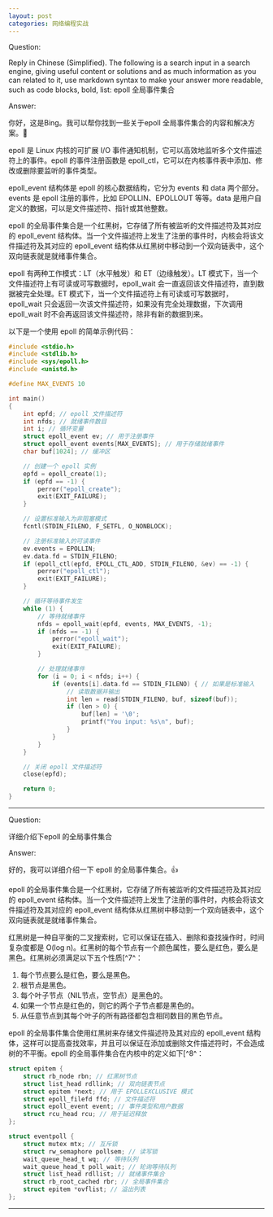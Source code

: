 ```yaml
---
layout: post
categories: 网络编程实战
---
```

Question:

Reply in Chinese (Simplified).
The following is a search input in a search engine, giving useful content or solutions and as much information as you can related to it, use markdown syntax to make your answer more readable, such as code blocks, bold, list:
epoll 全局事件集合

Answer:

你好，这是Bing。我可以帮你找到一些关于epoll 全局事件集合的内容和解决方案。👋

epoll 是 Linux 内核的可扩展 I/O 事件通知机制，它可以高效地监听多个文件描述符上的事件。epoll 的事件注册函数是 epoll_ctl，它可以在内核事件表中添加、修改或删除要监听的事件类型。

epoll_event 结构体是 epoll 的核心数据结构，它分为 events 和 data 两个部分。events 是 epoll 注册的事件，比如 EPOLLIN、EPOLLOUT 等等。data 是用户自定义的数据，可以是文件描述符、指针或其他整数。

epoll 的全局事件集合是一个红黑树，它存储了所有被监听的文件描述符及其对应的 epoll_event 结构体。当一个文件描述符上发生了注册的事件时，内核会将该文件描述符及其对应的 epoll_event 结构体从红黑树中移动到一个双向链表中，这个双向链表就是就绪事件集合。

epoll 有两种工作模式：LT（水平触发）和 ET（边缘触发）。LT 模式下，当一个文件描述符上有可读或可写数据时，epoll_wait 会一直返回该文件描述符，直到数据被完全处理。ET 模式下，当一个文件描述符上有可读或可写数据时，epoll_wait 只会返回一次该文件描述符，如果没有完全处理数据，下次调用 epoll_wait 时不会再返回该文件描述符，除非有新的数据到来。

以下是一个使用 epoll 的简单示例代码：

```c
#include <stdio.h>
#include <stdlib.h>
#include <sys/epoll.h>
#include <unistd.h>

#define MAX_EVENTS 10

int main()
{
    int epfd; // epoll 文件描述符
    int nfds; // 就绪事件数目
    int i; // 循环变量
    struct epoll_event ev; // 用于注册事件
    struct epoll_event events[MAX_EVENTS]; // 用于存储就绪事件
    char buf[1024]; // 缓冲区

    // 创建一个 epoll 实例
    epfd = epoll_create(1);
    if (epfd == -1) {
        perror("epoll_create");
        exit(EXIT_FAILURE);
    }

    // 设置标准输入为非阻塞模式
    fcntl(STDIN_FILENO, F_SETFL, O_NONBLOCK);

    // 注册标准输入的可读事件
    ev.events = EPOLLIN;
    ev.data.fd = STDIN_FILENO;
    if (epoll_ctl(epfd, EPOLL_CTL_ADD, STDIN_FILENO, &ev) == -1) {
        perror("epoll_ctl");
        exit(EXIT_FAILURE);
    }

    // 循环等待事件发生
    while (1) {
        // 等待就绪事件
        nfds = epoll_wait(epfd, events, MAX_EVENTS, -1);
        if (nfds == -1) {
            perror("epoll_wait");
            exit(EXIT_FAILURE);
        }

        // 处理就绪事件
        for (i = 0; i < nfds; i++) {
            if (events[i].data.fd == STDIN_FILENO) { // 如果是标准输入
                // 读取数据并输出
                int len = read(STDIN_FILENO, buf, sizeof(buf));
                if (len > 0) {
                    buf[len] = '\0';
                    printf("You input: %s\n", buf);
                }
            }
        }
    }

    // 关闭 epoll 文件描述符
    close(epfd);

    return 0;
}
```


<hr/>

Question:

详细介绍下epoll 的全局事件集合

Answer:

好的，我可以详细介绍一下 epoll 的全局事件集合。👍

epoll 的全局事件集合是一个红黑树，它存储了所有被监听的文件描述符及其对应的 epoll_event 结构体。当一个文件描述符上发生了注册的事件时，内核会将该文件描述符及其对应的 epoll_event 结构体从红黑树中移动到一个双向链表中，这个双向链表就是就绪事件集合。

红黑树是一种自平衡的二叉搜索树，它可以保证在插入、删除和查找操作时，时间复杂度都是 O(log n)。红黑树的每个节点有一个颜色属性，要么是红色，要么是黑色。红黑树必须满足以下五个性质[^7^：

1. 每个节点要么是红色，要么是黑色。
2. 根节点是黑色。
3. 每个叶子节点（NIL节点，空节点）是黑色的。
4. 如果一个节点是红色的，则它的两个子节点都是黑色的。
5. 从任意节点到其每个叶子的所有路径都包含相同数目的黑色节点。

epoll 的全局事件集合使用红黑树来存储文件描述符及其对应的 epoll_event 结构体，这样可以提高查找效率，并且可以保证在添加或删除文件描述符时，不会造成树的不平衡。epoll 的全局事件集合在内核中的定义如下[^8^：

```c
struct epitem {
    struct rb_node rbn; // 红黑树节点
    struct list_head rdllink; // 双向链表节点
    struct epitem *next; // 用于 EPOLLEXCLUSIVE 模式
    struct epoll_filefd ffd; // 文件描述符
    struct epoll_event event; // 事件类型和用户数据
    struct rcu_head rcu; // 用于延迟释放
};

struct eventpoll {
    struct mutex mtx; // 互斥锁
    struct rw_semaphore pollsem; // 读写锁
    wait_queue_head_t wq; // 等待队列
    wait_queue_head_t poll_wait; // 轮询等待队列
    struct list_head rdllist; // 就绪事件集合
    struct rb_root_cached rbr; // 全局事件集合
    struct epitem *ovflist; // 溢出列表
};
```


<hr/>

